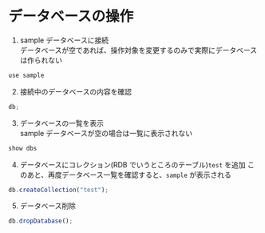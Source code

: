 # データベースの操作

1. sample データベースに接続  
   データベースが空であれば、操作対象を変更するのみで実際にデータベースは作られない

```js
use sample
```

2. 接続中のデータベースの内容を確認

```js
db;
```

3. データベースの一覧を表示  
   sample データベースが空の場合は一覧に表示されない

```js
show dbs
```

4. データベースにコレクション(RDB でいうところのテーブル)`test` を追加
   このあと、再度データベース一覧を確認すると、`sample` が表示される

```js
db.createCollection("test");
```

5. データベース削除

```js
db.dropDatabase();
```
